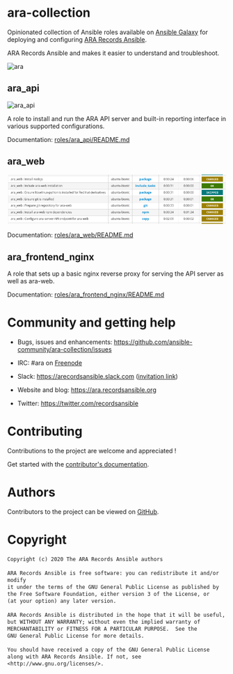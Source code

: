 # ara-collection

Opinionated collection of Ansible roles available on [Ansible Galaxy](https://galaxy.ansible.com/recordsansible/ara)
for deploying and configuring [ARA Records Ansible](https://github.com/ansible-community/ara).

ARA Records Ansible and makes it easier to understand and troubleshoot.

![ara](https://raw.githubusercontent.com/ansible-community/ara-collection/master/doc/source/_static/ara-with-icon.png)

## ara_api

![ara_api](https://raw.githubusercontent.com/ansible-community/ara-collection/master/doc/source/_static/ansible-role-ara-api.png)

A role to install and run the ARA API server and built-in reporting interface
in various supported configurations.

Documentation: [roles/ara_api/README.md](https://github.com/ansible-community/ara-collection/blob/master/roles/ara_api/README.md)

## ara_web

![ara_web](doc/source/_static/ansible-role-ara-web.png)

Documentation: [roles/ara_web/README.md](https://github.com/ansible-community/ara-collection/blob/master/roles/ara_web/README.md)

## ara_frontend_nginx

A role that sets up a basic nginx reverse proxy for serving the API server as
well as ara-web.

Documentation: [roles/ara_frontend_nginx/README.md](https://github.com/ansible-community/ara-collection/blob/master/roles/ara_frontend_nginx/README.md)

# Community and getting help

- Bugs, issues and enhancements: https://github.com/ansible-community/ara-collection/issues
- IRC: #ara on [Freenode](https://webchat.freenode.net/?channels=#ara)
- Slack: https://arecordsansible.slack.com ([invitation link](https://join.slack.com/t/arecordsansible/shared_invite/enQtMjMxNzI4ODAxMDQxLTU2NTU3YjMwYzRlYmRkZTVjZTFiOWIxNjE5NGRhMDQ3ZTgzZmQyZTY2NzY5YmZmNDA5ZWY4YTY1Y2Y1ODBmNzc))

- Website and blog: https://ara.recordsansible.org
- Twitter: https://twitter.com/recordsansible

# Contributing

Contributions to the project are welcome and appreciated !

Get started with the [contributor's documentation](https://ara.readthedocs.io/en/latest/contributing.html).

# Authors

Contributors to the project can be viewed on [GitHub](https://github.com/ansible-community/ara-collection/graphs/contributors).

# Copyright

```
Copyright (c) 2020 The ARA Records Ansible authors

ARA Records Ansible is free software: you can redistribute it and/or modify
it under the terms of the GNU General Public License as published by
the Free Software Foundation, either version 3 of the License, or
(at your option) any later version.

ARA Records Ansible is distributed in the hope that it will be useful,
but WITHOUT ANY WARRANTY; without even the implied warranty of
MERCHANTABILITY or FITNESS FOR A PARTICULAR PURPOSE.  See the
GNU General Public License for more details.

You should have received a copy of the GNU General Public License
along with ARA Records Ansible. If not, see <http://www.gnu.org/licenses/>.
```
